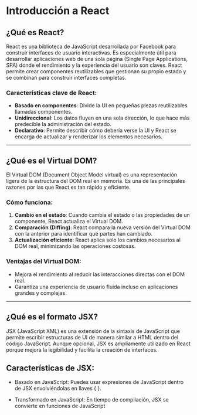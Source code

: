# Introducción a React

## ¿Qué es React?

React es una biblioteca de JavaScript desarrollada por Facebook para construir interfaces de usuario interactivas. Es especialmente útil para desarrollar aplicaciones web de una sola página (Single Page Applications, SPA) donde el rendimiento y la experiencia del usuario son claves. React permite crear componentes reutilizables que gestionan su propio estado y se combinan para construir interfaces completas.

### Características clave de React:
- **Basado en componentes**: Divide la UI en pequeñas piezas reutilizables llamadas componentes.
- **Unidireccional**: Los datos fluyen en una sola dirección, lo que hace más predecible la administración del estado.
- **Declarativo**: Permite describir cómo debería verse la UI y React se encarga de actualizar y renderizar los elementos necesarios.

---

## ¿Qué es el Virtual DOM?

El Virtual DOM (Document Object Model virtual) es una representación ligera de la estructura del DOM real en memoria. Es una de las principales razones por las que React es tan rápido y eficiente.

### Cómo funciona:
1. **Cambio en el estado**: Cuando cambia el estado o las propiedades de un componente, React actualiza el Virtual DOM.
2. **Comparación (Diffing)**: React compara la nueva versión del Virtual DOM con la anterior para identificar qué partes han cambiado.
3. **Actualización eficiente**: React aplica solo los cambios necesarios al DOM real, minimizando las operaciones costosas.

### Ventajas del Virtual DOM:
- Mejora el rendimiento al reducir las interacciones directas con el DOM real.
- Garantiza una experiencia de usuario fluida incluso en aplicaciones grandes y complejas.

---

## ¿Qué es el formato JSX?

JSX (JavaScript XML) es una extensión de la sintaxis de JavaScript que permite escribir estructuras de UI de manera similar a HTML dentro del código JavaScript. Aunque opcional, JSX es ampliamente utilizado en React porque mejora la legibilidad y facilita la creación de interfaces.

## Características de JSX:

- Basado en JavaScript: Puedes usar expresiones de JavaScript dentro de JSX envolviéndolas en llaves { }.

- Transformado en JavaScript: En tiempo de compilación, JSX se convierte en funciones de JavaScript      
